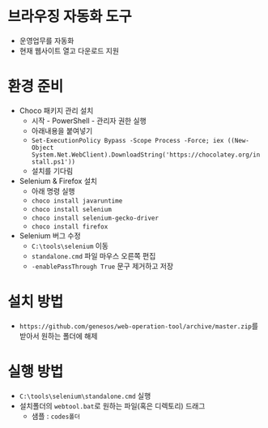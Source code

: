 # 브라우징 자동화 도구
* 운영업무를 자동화
* 현재 웹사이트 열고 다운로드 지원  

# 환경 준비
* Choco 패키지 관리 설치
  * 시작 - PowerShell - 관리자 권한 실행
  * 아래내용을 붙여넣기
  * `Set-ExecutionPolicy Bypass -Scope Process -Force; iex ((New-Object System.Net.WebClient).DownloadString('https://chocolatey.org/install.ps1'))`
  * 설치를 기다림
* Selenium & Firefox 설치
  *  아래 명령 실행
  * `choco install javaruntime`
  * `choco install selenium`
  * `choco install selenium-gecko-driver`
  * `choco install firefox`
* Selenium 버그 수정
  * `C:\tools\selenium` 이동
  * `standalone.cmd` 파일 마우스 오른쪽 편집
  * `-enablePassThrough True` 문구 제거하고 저장

# 설치 방법
* `https://github.com/genesos/web-operation-tool/archive/master.zip`를 받아서 원하는 폴더에 해제

# 실행 방법
* `C:\tools\selenium\standalone.cmd` 실행
* 설치폴더의 `webtool.bat`로 원하는 파일(혹은 디렉토리) 드래그
  * 샘플 : `codes폴더`
